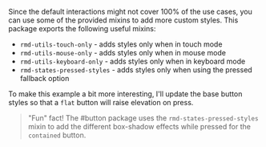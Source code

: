Since the default interactions might not cover 100% of the use cases, you can
use some of the provided mixins to add more custom styles. This package exports
the following useful mixins:

- `rmd-utils-touch-only` - adds styles only when in touch mode
- `rmd-utils-mouse-only` - adds styles only when in mouse mode
- `rmd-utils-keyboard-only` - adds styles only when in keyboard mode
- `rmd-states-pressed-styles` - adds styles only when using the pressed fallback
  option

To make this example a bit more interesting, I'll update the base button styles
so that a `flat` button will raise elevation on press.

> "Fun" fact! The #button package uses the `rmd-states-pressed-styles` mixin to
> add the different box-shadow effects while pressed for the `contained` button.
